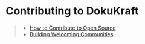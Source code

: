 # Contributing to DokuKraft


> - [How to Contribute to Open Source](https://opensource.guide/how-to-contribute/)
> - [Building Welcoming Communities](https://opensource.guide/building-community/)
